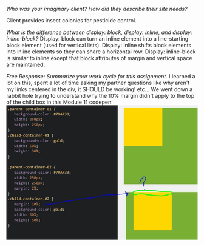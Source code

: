 *Who was your imaginary client? How did they describe their site needs?*

Client provides insect colonies for pesticide control.  


*What is the difference between display: block, display: inline, and display: inline-block?*
Display: block can turn an inline element into a line-starting block element (used for vertical lists).
Display: inline shifts block elements into inline elements so they can share a horizontal row.
Display: inline-block is similar to inline except that block attributes of margin and vertical space are maintained.   



*Free Response: Summarize your work cycle for this assignment.*
I learned a lot on this, spent a lot of time asking my partner questions like why aren't my links centered in the div, it SHOULD be working! etc...
We went down a rabbit hole trying to understand why the 10% margin didn't apply to the top of the child box in this Module 11 codepen: ![borderQuestion](./images/border.jpg)